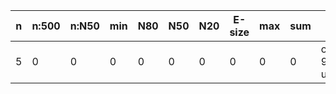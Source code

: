 n    |n:500  |n:N50  |min  |N80  |N50  |N20  |E-size  |max  |sum  |name
---  |---    |---    |---  |---  |---  |---  |---     |---  |---  |---
5    |0      |0      |0    |0    |0    |0    |0       |0    |0    |output-91-unitigs.fa
